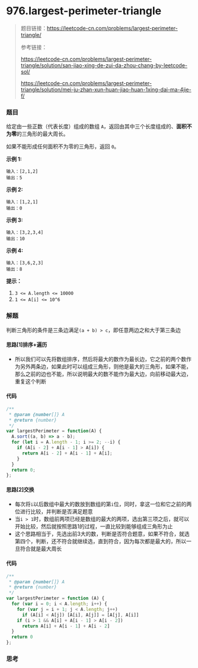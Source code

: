 # 976.largest-perimeter-triangle

> 题目链接：https://leetcode-cn.com/problems/largest-perimeter-triangle/
>
> 参考链接：
>
> https://leetcode-cn.com/problems/largest-perimeter-triangle/solution/san-jiao-xing-de-zui-da-zhou-chang-by-leetcode-sol/
>
> https://leetcode-cn.com/problems/largest-perimeter-triangle/solution/mei-ju-zhan-xun-huan-jiao-huan-1xing-dai-ma-4jie-f/

### 题目

给定由一些正数（代表长度）组成的数组 `A`，返回由其中三个长度组成的、**面积不为零**的三角形的最大周长。

如果不能形成任何面积不为零的三角形，返回 `0`。

**示例 1:**

```
输入：[2,1,2]
输出：5
```

**示例 2:**

```
输入：[1,2,1]
输出：0
```

**示例 3:**

```
输入：[3,2,3,4]
输出：10
```

**示例 4:**

```
输入：[3,6,2,3]
输出：8
```

**提示：**

1. `3 <= A.length <= 10000`
2. `1 <= A[i] <= 10^6`



### 解题

判断三角形的条件是三条边满足`(a + b) > c`，即任意两边之和大于第三条边

#### 思路[1]排序+遍历

* 所以我们可以先将数组排序，然后将最大的数作为最长边，它之前的两个数作为另外两条边，如果此时可以组成三角形，则他是最大的三角形，如果不能，那么之前的边也不能，所以说明最大的数不能作为最大边，向前移动最大边，重复这个判断

#### 代码

```javascript
/**
 * @param {number[]} A
 * @return {number}
 */
var largestPerimeter = function(A) {
  A.sort((a, b) => a - b);
  for (let i = A.length - 1; i >= 2; --i) {
    if (A[i - 2] + A[i - 1] > A[i]) {
      return A[i - 2] + A[i - 1] + A[i];
    }
  }
  return 0;
};
```

#### 思路[2]交换

* 每次将`i`以后数组中最大的数放到数组的第`i`位，同时，拿这一位和它之前的两位进行比较，并判断是否满足题意
* 当`i > 1`时，数组前两项已经是数组的最大的两项，选出第三项之后，就可以开始比较，然后就按照思路1的过程，一直比较到能够组成三角形为止
* 这个思路相当于，先选出前3大的数，判断是否符合题意，如果不符合，就选第四个，判断，还不符合就继续选，直到符合，因为每次都是最大的，所以一旦符合就是最大周长

#### 代码

```javascript
/**
 * @param {number[]} A
 * @return {number}
 */
var largestPerimeter = function (A) {
  for (var i = 0; i < A.length; i++) {
    for (var j = i + 1; j < A.length; j++) 
      if (A[i] < A[j]) [A[i], A[j]] = [A[j], A[i]]
    if (i > 1 && A[i] + A[i - 1] > A[i - 2]) 
      return A[i] + A[i - 1] + A[i - 2]
  }
  return 0
};
```



### 思考

